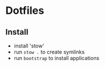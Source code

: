 # Dotfiles

## Install

- install 'stow'
- run `stow .` to create symlinks
- run `bootstrap` to install applications
